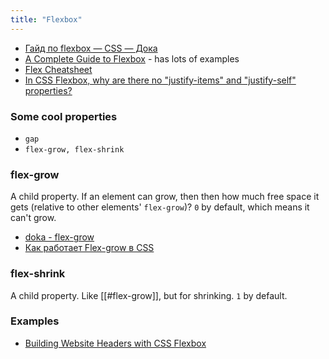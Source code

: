 ```yaml
---
title: "Flexbox"
---
```


- [Гайд по flexbox — CSS — Дока](https://doka.guide/css/flexbox-guide/)
- [A Complete Guide to Flexbox](https://css-tricks.com/snippets/css/a-guide-to-flexbox/) - has lots of examples
- [Flex Cheatsheet](https://yoksel.github.io/flex-cheatsheet/)
- [In CSS Flexbox, why are there no "justify-items" and "justify-self" properties?](https://stackoverflow.com/questions/32551291/in-css-flexbox-why-are-there-no-justify-items-and-justify-self-properties/33856609#33856609)

### Some cool properties
- `gap`
- `flex-grow, flex-shrink`

### flex-grow
A child property. If an element can grow, then then how much free space it gets (relative to other elements' `flex-grow`)? `0` by default, which means it can't grow.

- [doka - flex-grow](https://doka.guide/css/flexbox-guide/#flex-grow)
- [Как работает Flex-grow в CSS](https://medium.com/@stasonmars/%D0%BA%D0%B0%D0%BA-%D1%80%D0%B0%D0%B1%D0%BE%D1%82%D0%B0%D0%B5%D1%82-flex-grow-%D0%B2-css-%D0%BF%D0%BE%D0%B4%D1%80%D0%BE%D0%B1%D0%BD%D0%BE%D0%B5-%D1%80%D1%83%D0%BA%D0%BE%D0%B2%D0%BE%D0%B4%D1%81%D1%82%D0%B2%D0%BE-557d406be844)

### flex-shrink
A child property. Like [[#flex-grow]], but for shrinking. `1` by default.

### Examples
- [Building Website Headers with CSS Flexbox](https://ishadeed.com/article/website-headers-flexbox/)
